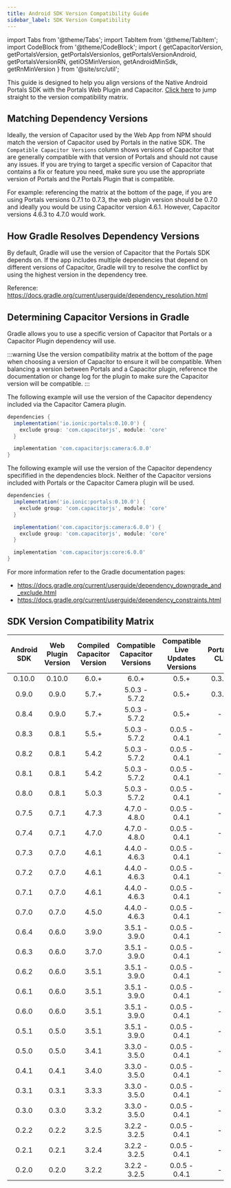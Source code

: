```yaml
---
title: Android SDK Version Compatibility Guide
sidebar_label: SDK Version Compatibility
---
```


import Tabs from '@theme/Tabs';
import TabItem from '@theme/TabItem';
import CodeBlock from '@theme/CodeBlock';
import { getCapacitorVersion, getPortalsVersion, getPortalsVersionIos, getPortalsVersionAndroid, getPortalsVersionRN, getiOSMinVersion, getAndroidMinSdk, getRnMinVersion } from '@site/src/util';

This guide is designed to help you align versions of the Native Android Portals SDK with the Portals Web Plugin and Capacitor. [Click here](./version-matrix#sdk-version-compatibility-matrix) to jump straight to the version compatibility matrix.

## Matching Dependency Versions

Ideally, the version of Capacitor used by the Web App from NPM should match the version of Capacitor used by Portals in the native SDK. The `Compatible Capacitor Versions` column shows versions of Capacitor that are generally compatible with that version of Portals and should not cause any issues. If you are trying to target a specific version of Capacitor that contains a fix or feature you need, make sure you use the appropriate version of Portals and the Portals Plugin that is compatible.

For example: referencing the matrix at the bottom of the page, if you are using Portals versions 0.7.1 to 0.7.3, the web plugin version should be 0.7.0 and ideally you would be using Capacitor version 4.6.1. However, Capacitor versions 4.6.3 to 4.7.0 would work.

## How Gradle Resolves Dependency Versions

By default, Gradle will use the version of Capacitor that the Portals SDK depends on. If the app includes multiple dependencies that depend on different versions of Capacitor, Gradle will try to resolve the conflict by using the highest version in the dependency tree. 

Reference: https://docs.gradle.org/current/userguide/dependency_resolution.html

## Determining Capacitor Versions in Gradle

Gradle allows you to use a specific version of Capacitor that Portals or a Capacitor Plugin dependency will use.

:::warning
Use the version compatibility matrix at the bottom of the page when choosing a version of Capacitor to ensure it will be compatible. When balancing a version between Portals and a Capacitor plugin, reference the documentation or change log for the plugin to make sure the Capacitor version will be compatible.
:::

The following example will use the version of the Capacitor dependency included via the Capacitor Camera plugin.

```groovy
dependencies {
  implementation('io.ionic:portals:0.10.0') {
    exclude group: 'com.capacitorjs', module: 'core'
  }

  implementation 'com.capacitorjs:camera:6.0.0'
}
```

The following example will use the version of the Capacitor dependency specifified in the dependencies block. Neither of the Capacitor versions included with Portals or the Capacitor Camera plugin will be used.

```groovy
dependencies {
  implementation('io.ionic:portals:0.10.0') {
    exclude group: 'com.capacitorjs', module: 'core'
  }

  implementation('com.capacitorjs:camera:6.0.0') {
    exclude group: 'com.capacitorjs', module: 'core'
  }

  implementation 'com.capacitorjs:core:6.0.0'
}
```

For more information refer to the Gradle documentation pages:
- https://docs.gradle.org/current/userguide/dependency_downgrade_and_exclude.html
- https://docs.gradle.org/current/userguide/dependency_constraints.html

## SDK Version Compatibility Matrix

| Android SDK | Web Plugin Version | Compiled Capacitor Version | Compatible Capacitor Versions | Compatible Live Updates Versions | Portals CLI |
| :----:      | :----:             | :----:                     | :----:                        | :----:                           | :----:      |
| 0.10.0      | 0.10.0             | 6.0.+                      | 6.0.+                         | 0.5.+                            | 0.3.0       |
| 0.9.0       | 0.9.0              | 5.7.+                      | 5.0.3 - 5.7.2                 | 0.5.+                            | 0.3.0       |
| 0.8.4       | 0.9.0              | 5.7.+                      | 5.0.3 - 5.7.2                 | 0.5.+                            | -           |
| 0.8.3       | 0.8.1              | 5.5.+                      | 5.0.3 - 5.7.2                 | 0.0.5 - 0.4.1                    | -           |
| 0.8.2       | 0.8.1              | 5.4.2                      | 5.0.3 - 5.7.2                 | 0.0.5 - 0.4.1                    | -           |
| 0.8.1       | 0.8.1              | 5.4.2                      | 5.0.3 - 5.7.2                 | 0.0.5 - 0.4.1                    | -           |
| 0.8.0       | 0.8.1              | 5.0.3                      | 5.0.3 - 5.7.2                 | 0.0.5 - 0.4.1                    | -           |
| 0.7.5       | 0.7.1              | 4.7.3                      | 4.7.0 - 4.8.0                 | 0.0.5 - 0.4.1                    | -           |
| 0.7.4       | 0.7.1              | 4.7.0                      | 4.7.0 - 4.8.0                 | 0.0.5 - 0.4.1                    | -           |
| 0.7.3       | 0.7.0              | 4.6.1                      | 4.4.0 - 4.6.3                 | 0.0.5 - 0.4.1                    | -           |
| 0.7.2       | 0.7.0              | 4.6.1                      | 4.4.0 - 4.6.3                 | 0.0.5 - 0.4.1                    | -           |
| 0.7.1       | 0.7.0              | 4.6.1                      | 4.4.0 - 4.6.3                 | 0.0.5 - 0.4.1                    | -           |
| 0.7.0       | 0.7.0              | 4.5.0                      | 4.4.0 - 4.6.3                 | 0.0.5 - 0.4.1                    | -           |
| 0.6.4       | 0.6.0              | 3.9.0                      | 3.5.1 - 3.9.0                 | 0.0.5 - 0.4.1                    | -           |
| 0.6.3       | 0.6.0              | 3.7.0                      | 3.5.1 - 3.9.0                 | 0.0.5 - 0.4.1                    | -           |
| 0.6.2       | 0.6.0              | 3.5.1                      | 3.5.1 - 3.9.0                 | 0.0.5 - 0.4.1                    | -           |
| 0.6.1       | 0.6.0              | 3.5.1                      | 3.5.1 - 3.9.0                 | 0.0.5 - 0.4.1                    | -           |
| 0.6.0       | 0.6.0              | 3.5.1                      | 3.5.1 - 3.9.0                 | 0.0.5 - 0.4.1                    | -           |
| 0.5.1       | 0.5.0              | 3.5.1                      | 3.5.1 - 3.9.0                 | 0.0.5 - 0.4.1                    | -           |
| 0.5.0       | 0.5.0              | 3.4.1                      | 3.3.0 - 3.5.0                 | 0.0.5 - 0.4.1                    | -           |
| 0.4.1       | 0.4.1              | 3.4.0                      | 3.3.0 - 3.5.0                 | 0.0.5 - 0.4.1                    | -           |
| 0.3.1       | 0.3.1              | 3.3.3                      | 3.3.0 - 3.5.0                 | 0.0.5 - 0.4.1                    | -           |
| 0.3.0       | 0.3.0              | 3.3.2                      | 3.3.0 - 3.5.0                 | 0.0.5 - 0.4.1                    | -           |
| 0.2.2       | 0.2.2              | 3.2.5                      | 3.2.2 - 3.2.5                 | 0.0.5 - 0.4.1                    | -           |
| 0.2.1       | 0.2.1              | 3.2.4                      | 3.2.2 - 3.2.5                 | 0.0.5 - 0.4.1                    | -           |
| 0.2.0       | 0.2.0              | 3.2.2                      | 3.2.2 - 3.2.5                 | 0.0.5 - 0.4.1                    | -           |